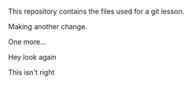 This repository contains the files used for a git lesson.

Making another change.

One more...

Hey look again

This isn't right